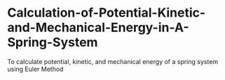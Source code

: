 # Calculation-of-Potential-Kinetic-and-Mechanical-Energy-in-A-Spring-System
To calculate potential, kinetic, and mechanical energy of a spring system using Euler Method
